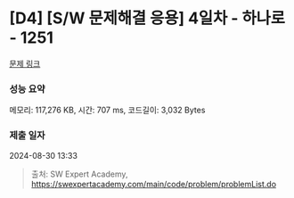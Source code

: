 # [D4] [S/W 문제해결 응용] 4일차 - 하나로 - 1251 

[문제 링크](https://swexpertacademy.com/main/code/problem/problemDetail.do?contestProbId=AV15StKqAQkCFAYD) 

### 성능 요약

메모리: 117,276 KB, 시간: 707 ms, 코드길이: 3,032 Bytes

### 제출 일자

2024-08-30 13:33



> 출처: SW Expert Academy, https://swexpertacademy.com/main/code/problem/problemList.do